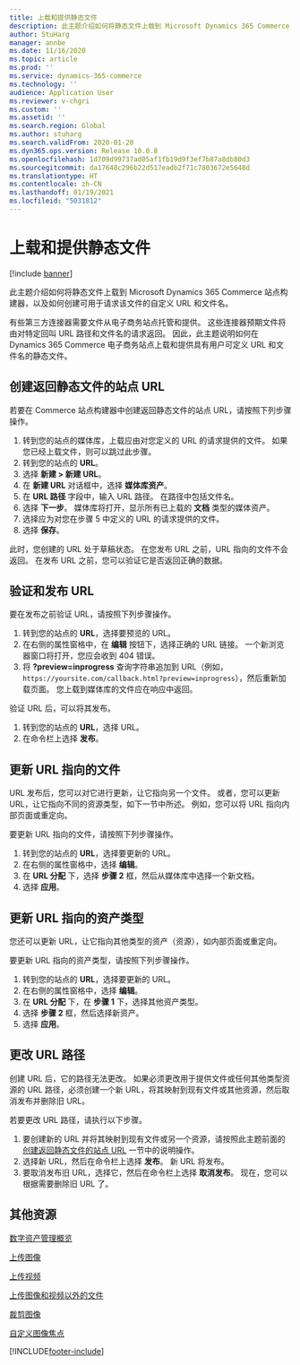 ```yaml
---
title: 上载和提供静态文件
description: 此主题介绍如何将静态文件上载到 Microsoft Dynamics 365 Commerce 站点构建器，以及如何创建可用于请求该文件的自定义 URL 和文件名。
author: StuHarg
manager: annbe
ms.date: 11/16/2020
ms.topic: article
ms.prod: ''
ms.service: dynamics-365-commerce
ms.technology: ''
audience: Application User
ms.reviewer: v-chgri
ms.custom: ''
ms.assetid: ''
ms.search.region: Global
ms.author: stuharg
ms.search.validFrom: 2020-01-20
ms.dyn365.ops.version: Release 10.0.8
ms.openlocfilehash: 1d709d99737ad05af1fb19d9f3ef7b87a8db80d3
ms.sourcegitcommit: da17648c296b22d517eadb2f71c7803672e5648d
ms.translationtype: HT
ms.contentlocale: zh-CN
ms.lasthandoff: 01/19/2021
ms.locfileid: "5031812"
---
```

# <a name="upload-and-serve-static-files"></a>上载和提供静态文件

[!include [banner](includes/banner.md)]

此主题介绍如何将静态文件上载到 Microsoft Dynamics 365 Commerce 站点构建器，以及如何创建可用于请求该文件的自定义 URL 和文件名。

有些第三方连接器需要文件从电子商务站点托管和提供。 这些连接器预期文件将由对特定回叫 URL 路径和文件名的请求返回。 因此，此主题说明如何在 Dynamics 365 Commerce 电子商务站点上载和提供具有用户可定义 URL 和文件名的静态文件。

## <a name="create-a-site-url-that-returns-a-static-file"></a>创建返回静态文件的站点 URL

若要在 Commerce 站点构建器中创建返回静态文件的站点 URL，请按照下列步骤操作。

1. 转到您的站点的媒体库，上载应由对您定义的 URL 的请求提供的文件。 如果您已经上载文件，则可以跳过此步骤。
1. 转到您的站点的 **URL**。
1. 选择 **新建 \> 新建 URL**。
1. 在 **新建 URL** 对话框中，选择 **媒体库资产**。
1. 在 **URL 路径** 字段中，输入 URL 路径。 在路径中包括文件名。
1. 选择 **下一步**。 媒体库将打开，显示所有已上载的 **文档** 类型的媒体资产。
1. 选择应为对您在步骤 5 中定义的 URL 的请求提供的文件。
1. 选择 **保存**。

此时，您创建的 URL 处于草稿状态。 在您发布 URL 之前，URL 指向的文件不会返回。 在发布 URL 之前，您可以验证它是否返回正确的数据。

## <a name="validate-and-publish-a-url"></a>验证和发布 URL

要在发布之前验证 URL，请按照下列步骤操作。

1. 转到您的站点的 **URL**，选择要预览的 URL。
2. 在右侧的属性窗格中，在 **编辑** 按钮下，选择正确的 URL 链接。 一个新浏览器窗口将打开，您应会收到 404 错误。
3. 将 **?preview=inprogress** 查询字符串追加到 URL（例如，`https://yoursite.com/callback.html?preview=inprogress`），然后重新加载页面。 您上载到媒体库的文件应在响应中返回。

验证 URL 后，可以将其发布。

1. 转到您的站点的 **URL**，选择 URL。
2. 在命令栏上选择 **发布**。

## <a name="update-the-file-that-a-url-points-to"></a>更新 URL 指向的文件

URL 发布后，您可以对它进行更新，让它指向另一个文件。 或者，您可以更新 URL，让它指向不同的资源类型，如下一节中所述。 例如，您可以将 URL 指向内部页面或重定向。

要更新 URL 指向的文件，请按照下列步骤操作。

1. 转到您的站点的 **URL**，选择要更新的 URL。
1. 在右侧的属性窗格中，选择 **编辑**。
1. 在 **URL 分配** 下，选择 **步骤 2** 框，然后从媒体库中选择一个新文档。
1. 选择 **应用**。

## <a name="update-the-asset-type-that-a-url-points-to"></a>更新 URL 指向的资产类型

您还可以更新 URL，让它指向其他类型的资产（资源），如内部页面或重定向。

要更新 URL 指向的资产类型，请按照下列步骤操作。

1. 转到您的站点的 **URL**，选择要更新的 URL。
1. 在右侧的属性窗格中，选择 **编辑**。
1. 在 **URL 分配** 下，在 **步骤 1** 下，选择其他资产类型。
1. 选择 **步骤 2** 框，然后选择新资产。
1. 选择 **应用**。

## <a name="change-the-url-path"></a>更改 URL 路径

创建 URL 后，它的路径无法更改。 如果必须更改用于提供文件或任何其他类型资源的 URL 路径，必须创建一个新 URL，将其映射到现有文件或其他资源，然后取消发布并删除旧 URL。

若要更改 URL 路径，请执行以下步骤。

1. 要创建新的 URL 并将其映射到现有文件或另一个资源，请按照此主题前面的[创建返回静态文件的站点 URL](#create-a-site-url-that-returns-a-static-file) 一节中的说明操作。
1. 选择新 URL，然后在命令栏上选择 **发布**。 新 URL 将发布。
1. 要取消发布旧 URL，选择它，然后在命令栏上选择 **取消发布**。 现在，您可以根据需要删除旧 URL 了。

## <a name="additional-resources"></a>其他资源

[数字资产管理概览](dam-overview.md)

[上传图像](dam-upload-images.md)

[上传视频](dam-upload-video.md)

[上传图像和视频以外的文件](dam-upload-files.md)

[裁剪图像](dam-crop-images.md)

[自定义图像焦点](dam-custom-focal-point.md)


[!INCLUDE[footer-include](../includes/footer-banner.md)]